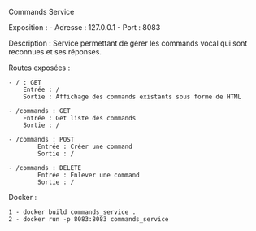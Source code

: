 Commands Service

Exposition :
	- Adresse : 127.0.0.1
	- Port : 8083

Description :
	Service permettant de gérer les commands vocal qui sont reconnues et ses réponses.

Routes exposées :

	- / : GET
		Entrée : /
		Sortie : Affichage des commands existants sous forme de HTML

	- /commands : GET
		Entrée : Get liste des commands
		Sortie : /

	- /commands : POST
    		Entrée : Créer une command
    		Sortie : /

    - /commands : DELETE
    		Entrée : Enlever une command
    		Sortie : /

Docker :

	1 - docker build commands_service .
	2 - docker run -p 8083:8083 commands_service
